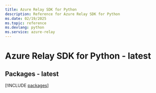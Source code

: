 ```yaml
---
title: Azure Relay SDK for Python
description: Reference for Azure Relay SDK for Python
ms.date: 02/19/2025
ms.topic: reference
ms.devlang: python
ms.service: azure-relay
---
```

# Azure Relay SDK for Python - latest
## Packages - latest
[!INCLUDE [packages](relay-index.md)]
